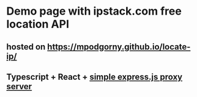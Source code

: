 # Demo page with ipstack.com free location API 
## hosted on https://mpodgorny.github.io/locate-ip/
## Typescript + React + [simple express.js proxy server](https://github.com/mpodgorny/express-playground)

